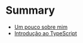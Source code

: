 # Summary

* [Um pouco sobre mim](docs/um-pouco-sobre-mim.md)
* [Introdução ao TypeScript](docs/Introducao-ao-TypeScript.md)
